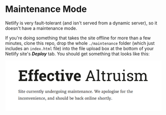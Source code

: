# Maintenance Mode

Netlify is very fault-tolerant (and isn't served from a dynamic server), so it doesn't have a maintenance mode.

If you're doing something that takes the site offline for more than a few minutes, clone this repo, drop the whole `./maintenance` folder (which just includes an `index.html` file) into the file upload box at the bottom of your Netlify site's ___Deploy___ tab. You should get something that looks like this:

![](/screenshot.png)
